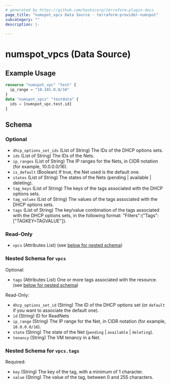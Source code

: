 ```yaml
---
# generated by https://github.com/hashicorp/terraform-plugin-docs
page_title: "numspot_vpcs Data Source - terraform-provider-numspot"
subcategory: ""
description: |-
  
---
```


# numspot_vpcs (Data Source)



## Example Usage

```terraform
resource "numspot_vpc" "test" {
  ip_range = "10.101.0.0/16"
}
data "numspot_vpcs" "testdata" {
  ids = [numspot_vpc.test.id]
}
```

<!-- schema generated by tfplugindocs -->
## Schema

### Optional

- `dhcp_options_set_ids` (List of String) The IDs of the DHCP options sets.
- `ids` (List of String) The IDs of the Nets.
- `ip_ranges` (List of String) The IP ranges for the Nets, in CIDR notation (for example, 10.0.0.0/16).
- `is_default` (Boolean) If true, the Net used is the default one.
- `states` (List of String) The states of the Nets (pending | available | deleting).
- `tag_keys` (List of String) The keys of the tags associated with the DHCP options sets.
- `tag_values` (List of String) The values of the tags associated with the DHCP options sets.
- `tags` (List of String) The key/value combination of the tags associated with the DHCP options sets, in the following format: "Filters":{"Tags":["TAGKEY=TAGVALUE"]}.

### Read-Only

- `vpcs` (Attributes List) (see [below for nested schema](#nestedatt--vpcs))

<a id="nestedatt--vpcs"></a>
### Nested Schema for `vpcs`

Optional:

- `tags` (Attributes List) One or more tags associated with the resource. (see [below for nested schema](#nestedatt--vpcs--tags))

Read-Only:

- `dhcp_options_set_id` (String) The ID of the DHCP options set (or `default` if you want to associate the default one).
- `id` (String) ID for ReadNets
- `ip_range` (String) The IP range for the Net, in CIDR notation (for example, `10.0.0.0/16`).
- `state` (String) The state of the Net (`pending` \| `available` \| `deleting`).
- `tenancy` (String) The VM tenancy in a Net.

<a id="nestedatt--vpcs--tags"></a>
### Nested Schema for `vpcs.tags`

Required:

- `key` (String) The key of the tag, with a minimum of 1 character.
- `value` (String) The value of the tag, between 0 and 255 characters.
